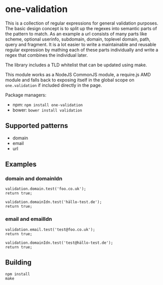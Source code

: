 # one-validation

This is a collection of regular expressions for general validation purposes.
The basic design concept is to split up the regexes into semantic parts of the pattern to match.
As an example a url consists of many parts like scheme, optional userinfo, subdomain, domain, toplevel domain, path, query and fragment.
It is a lot easier to write a maintainable and reusable regular expression by mathing each of these parts individually and write a regex that combines the individual later.

The library includes a TLD whitelist that can be updated using make.

This module works as a NodeJS CommonJS module, a require.js AMD module and falls back to exposing itself in the global scope on `one.validation` if included directly in the page.

Package managers:
* npm: `npm install one-validation`
* bower: `bower install validation`

## Supported patterns

* domain
* email
* url

## Examples

### domain and domainIdn

```
validation.domain.test('foo.co.uk');
return true;
```

```
validation.domainIdn.test('hällo-test.de');
return true;
```

### email and emailIdn

```
validation.email.test('test@foo.co.uk');
return true;
```

```
validation.domainIdn.test('test@hällo-test.de');
return true;
```

## Building

```
npm install
make
```
